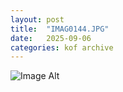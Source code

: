 ```yaml
---
layout:	post
title:	"IMAG0144.JPG"
date:	2025-09-06
categories:	kof archive
---
```


![Image Alt](https://k0f.github.io/assets/IMAG0144.JPG)